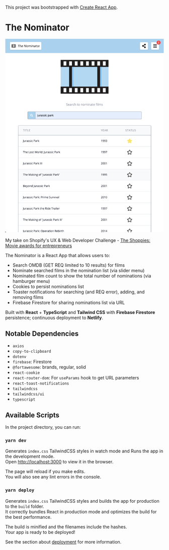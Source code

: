 This project was bootstrapped with [Create React App](https://github.com/facebook/create-react-app).

# The Nominator

![Screenshot](/public/home.png?raw=true "App Screenshot")

My take on Shopify's UX & Web Developer Challenge - [The Shoppies: Movie awards for entrepreneurs](https://tinyurl.com/yx9vsbj6)

The Nominator is a React App that allows users to:
- Search OMDB (GET REQ limited to 10 results) for films
- Nominate searched films in the nomination list (via slider menu)
- Nominated film count to show the total number of nominations (via hamburger menu)
- Cookies to persist nominations list
- Toaster notifications for searching (and REQ error), adding, and removing films
- Firebase Firestore for sharing nominations list via URL

Built with **React** + **TypeScript** and **Tailwind CSS** with **Firebase Firestore** persistence; continuous deployment to **Netlify**.

## Notable Dependencies

- `axios`
- `copy-to-clipboard`
- `dotenv`
- `firebase`: Firestore
- `@fortawesome`: brands, regular, solid
- `react-cookie`
- `react-router-dom`: For `useParams` hook to get URL parameters
- `react-toast-notifications`
- `tailwindcss`
- `tailwindcss/ui`
- `typescript`

## Available Scripts

In the project directory, you can run:

### `yarn dev`

Generates `index.css` TailwindCSS styles in watch mode and Runs the app in the development mode.<br />
Open [http://localhost:3000](http://localhost:3000) to view it in the browser.

The page will reload if you make edits.<br />
You will also see any lint errors in the console.

### `yarn deploy`

Generates `index.css` TailwindCSS styles and builds the app for production to the `build` folder.<br />
It correctly bundles React in production mode and optimizes the build for the best performance.

The build is minified and the filenames include the hashes.<br />
Your app is ready to be deployed!

See the section about [deployment](https://facebook.github.io/create-react-app/docs/deployment) for more information.
